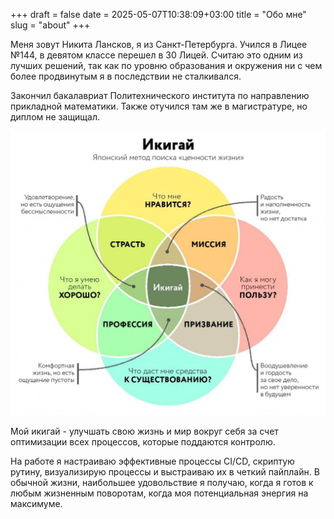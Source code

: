 +++ 
draft = false
date = 2025-05-07T10:38:09+03:00
title = "Обо мне"
slug = "about" 
+++

Меня зовут Никита Лансков, я из Санкт-Петербурга. Учился в Лицее №144, в девятом классе перешел в 30 Лицей. Считаю это одним из лучших решений, так как по уровню образования и окружения ни с чем более продвинутым я в последствии не сталкивался.  

Закончил бакалавриат Политехнического института по направлению прикладной математики. Также отучился там же в магистратуре, но диплом не защищал. 

![Икигай](img/ikigai-ru.jpg)

Мой икигай - улучшать свою жизнь и мир вокруг себя за счет оптимизации всех процессов, которые поддаются контролю.

На работе я настраиваю эффективные процессы CI/CD, скриптую рутину, визуализирую процессы и выстраиваю их в четкий пайплайн. В обычной жизни, наибольшее удовольствие я получаю, когда я готов к любым жизненным поворотам, когда моя потенциальная энергия на максимуме. 